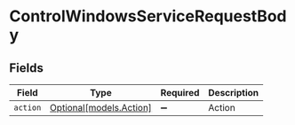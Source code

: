 # ControlWindowsServiceRequestBody


## Fields

| Field                                          | Type                                           | Required                                       | Description                                    |
| ---------------------------------------------- | ---------------------------------------------- | ---------------------------------------------- | ---------------------------------------------- |
| `action`                                       | [Optional[models.Action]](../models/action.md) | :heavy_minus_sign:                             | Action                                         |